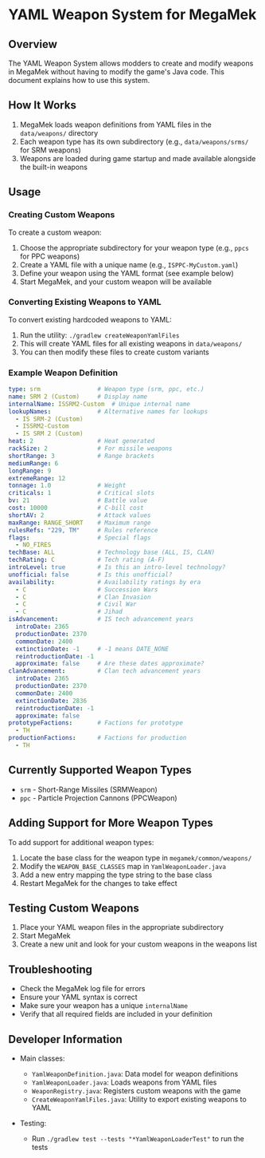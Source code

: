 # YAML Weapon System for MegaMek

## Overview

The YAML Weapon System allows modders to create and modify weapons in MegaMek without having to modify the game's Java code. This document explains how to use this system.

## How It Works

1. MegaMek loads weapon definitions from YAML files in the `data/weapons/` directory
2. Each weapon type has its own subdirectory (e.g., `data/weapons/srms/` for SRM weapons)
3. Weapons are loaded during game startup and made available alongside the built-in weapons

## Usage

### Creating Custom Weapons

To create a custom weapon:

1. Choose the appropriate subdirectory for your weapon type (e.g., `ppcs` for PPC weapons)
2. Create a YAML file with a unique name (e.g., `ISPPC-MyCustom.yaml`)
3. Define your weapon using the YAML format (see example below)
4. Start MegaMek, and your custom weapon will be available

### Converting Existing Weapons to YAML

To convert existing hardcoded weapons to YAML:

1. Run the utility: `./gradlew createWeaponYamlFiles`
2. This will create YAML files for all existing weapons in `data/weapons/`
3. You can then modify these files to create custom variants

### Example Weapon Definition

```yaml
type: srm                # Weapon type (srm, ppc, etc.)
name: SRM 2 (Custom)     # Display name
internalName: ISSRM2-Custom  # Unique internal name
lookupNames:             # Alternative names for lookups
  - IS SRM-2 (Custom)
  - ISSRM2-Custom
  - IS SRM 2 (Custom)
heat: 2                  # Heat generated
rackSize: 2              # For missile weapons
shortRange: 3            # Range brackets
mediumRange: 6
longRange: 9
extremeRange: 12
tonnage: 1.0             # Weight
criticals: 1             # Critical slots
bv: 21                   # Battle value
cost: 10000              # C-bill cost
shortAV: 2               # Attack values
maxRange: RANGE_SHORT    # Maximum range
rulesRefs: "229, TM"     # Rules reference
flags:                   # Special flags
  - NO_FIRES
techBase: ALL            # Technology base (ALL, IS, CLAN)
techRating: C            # Tech rating (A-F)
introLevel: true         # Is this an intro-level technology?
unofficial: false        # Is this unofficial?
availability:            # Availability ratings by era
  - C                    # Succession Wars
  - C                    # Clan Invasion
  - C                    # Civil War
  - C                    # Jihad
isAdvancement:           # IS tech advancement years
  introDate: 2365
  productionDate: 2370
  commonDate: 2400
  extinctionDate: -1     # -1 means DATE_NONE
  reintroductionDate: -1
  approximate: false     # Are these dates approximate?
clanAdvancement:         # Clan tech advancement years
  introDate: 2365
  productionDate: 2370
  commonDate: 2400
  extinctionDate: 2836
  reintroductionDate: -1
  approximate: false
prototypeFactions:       # Factions for prototype
  - TH
productionFactions:      # Factions for production
  - TH
```

## Currently Supported Weapon Types

- `srm` - Short-Range Missiles (SRMWeapon)
- `ppc` - Particle Projection Cannons (PPCWeapon)

## Adding Support for More Weapon Types

To add support for additional weapon types:

1. Locate the base class for the weapon type in `megamek/common/weapons/`
2. Modify the `WEAPON_BASE_CLASSES` map in `YamlWeaponLoader.java`
3. Add a new entry mapping the type string to the base class
4. Restart MegaMek for the changes to take effect

## Testing Custom Weapons

1. Place your YAML weapon files in the appropriate subdirectory
2. Start MegaMek
3. Create a new unit and look for your custom weapons in the weapons list

## Troubleshooting

- Check the MegaMek log file for errors
- Ensure your YAML syntax is correct
- Make sure your weapon has a unique `internalName`
- Verify that all required fields are included in your definition

## Developer Information

- Main classes:
  - `YamlWeaponDefinition.java`: Data model for weapon definitions
  - `YamlWeaponLoader.java`: Loads weapons from YAML files
  - `WeaponRegistry.java`: Registers custom weapons with the game
  - `CreateWeaponYamlFiles.java`: Utility to export existing weapons to YAML

- Testing:
  - Run `./gradlew test --tests "*YamlWeaponLoaderTest"` to run the tests